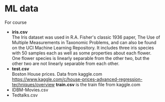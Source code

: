 # ML data
For course
* **iris.csv**  
  The Iris dataset was used in R.A. Fisher's classic 1936 paper, The Use of Multiple Measurements in Taxonomic Problems, and can also be found on the UCI Machine Learning Repository.
  It includes three iris species with 50 samples each as well as some properties about each flower. One flower species is linearly separable from the other two, but the other two are not linearly separable from each other.
* **test.csv**  
Boston House prices. Data from kaggle.com
https://www.kaggle.com/c/house-prices-advanced-regression-techniques/overview
**train.csv** is the train file from kaggle.com
* IDBM-Movies.csv
* Tedtalks.csv

